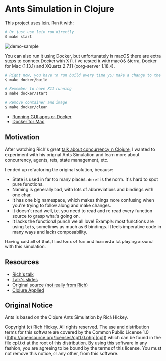 # Ants Simulation in Clojure

This project uses [lein](https://leiningen.org/). Run it with:

```bash
# Or just use lein run directly
$ make start
```

![demo-sample](https://cloud.githubusercontent.com/assets/46027/22576690/23b64650-e9a4-11e6-9bfd-529a9ff7f848.gif)

You can also run it using Docker, but unfortunately in macOS there are extra
steps to connect Docker with X11. I've tested it with macOS Sierra, Docker for
Mac (1.13.1) and XQuartz 2.7.11 (xorg-server 1.18.4).

```bash
# Right now, you have to run build every time you make a change to the source
$ make docker/build

# Remember to have X11 running
$ make docker/start

# Remove container and image
$ make docker/clean
```

- [Running GUI apps on Docker](https://blogs.oracle.com/OracleWebCenterSuite/entry/running_gui_applications_on_docker)
- [Docker for Mac](https://docs.docker.com/docker-for-mac://docs.docker.com/docker-for-mac/)

## Motivation

After watching Rich's great [talk about concurrency in Clojure](https://www.youtube.com/watch?v=dGVqrGmwOAw),
I wanted to experiment with his original Ants Simulation and learn more about
concurrency, agents, refs, state management, etc.

I ended up refactoring the original solution, because:

- State is used in far too many places. `deref` is the norm. It's hard to spot pure functions.
- Naming is generally bad, with lots of abbreviations and bindings with one char.
- It has one big namespace, which makes things more confusing when you're trying to follow along and make changes.
- It doesn't read well, i.e. you need to read and re-read every function source to grasp what's going on.
- It lacks the functional punch we all love! Example: most functions are using `let`s, sometimes as much as 6 bindings. It feels imperative code in many ways and lacks composability.

Having said all of that, I had tons of fun and learned a lot playing around with this simulation.

## Resources

- [Rich's talk](https://www.youtube.com/watch?v=dGVqrGmwOAw)
- [Talk's slides](https://github.com/dimhold/clojure-concurrency-rich-hickey/blob/master/ClojureConcurrencyTalk.pdf?raw=true)
- [Original source (not really from Rich)](https://github.com/juliangamble/clojure-ants-simulation)
- [Clojure Applied](https://www.amazon.com/Clojure-Applied-Practitioner-Ben-Vandgrift-ebook/dp/B016CJGHFE/ref=mt_kindle?_encoding=UTF8&me=)

## Original Notice

Ants is based on the Clojure Ants Simulation by Rich Hickey.

Copyright (c) Rich Hickey. All rights reserved.
The use and distribution terms for this software are covered by the
Common Public License 1.0 ([http://opensource.org/licenses/cpl1.0.php][cpl])
which can be found in the file cpl.txt at the root of this distribution.
By using this software in any fashion, you are agreeing to be bound by
the terms of this license.
You must not remove this notice, or any other, from this software.
